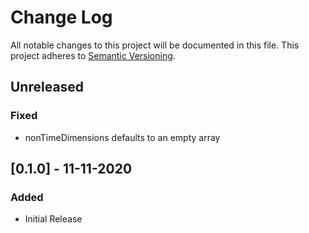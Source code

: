 # Change Log
All notable changes to this project will be documented in this file.
This project adheres to [Semantic Versioning](http://semver.org/).

## Unreleased
### Fixed
* nonTimeDimensions defaults to an empty array

## [0.1.0] - 11-11-2020
### Added
* Initial Release